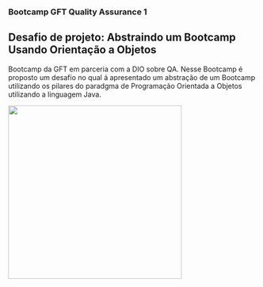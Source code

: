 ### Bootcamp GFT Quality Assurance 1
## Desafio de projeto: Abstraindo um Bootcamp Usando Orientação a Objetos 
Bootcamp da GFT em parceria com a DIO sobre QA. Nesse Bootcamp é proposto um desafio no qual á apresentado um abstração de um Bootcamp utilizando os pilares do paradgma de Programação Orientada a Objetos utilizando a linguagem Java.


<img  width="350" text-align= "center" src="https://cdn.jsdelivr.net/gh/devicons/devicon/icons/java/java-original-wordmark.svg" />


